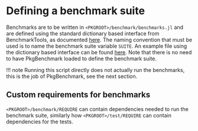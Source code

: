 # Defining a benchmark suite

Benchmarks are to be written in `<PKGROOT>/benchmark/benchmarks.jl` and are defined using the standard dictionary based interface from BenchmarkTools, as documented [here](https://github.com/JuliaCI/BenchmarkTools.jl/blob/master/doc/manual.md#defining-benchmark-suites). The naming convention that must be used is to name the benchmark suite variable `SUITE`. An example file using the dictionary based interface can be found [here](https://github.com/JuliaCI/PkgBenchmark.jl/blob/master/benchmark/benchmarks.jl). Note that there is no need to have PkgBenchmark loaded to define the benchmark suite.

!!! note
    Running this script directly does not actually run the benchmarks, this is the job of PkgBenchmark, see the next section.

## Custom requirements for benchmarks

`<PKGROOT>/benchmark/REQUIRE` can contain dependencies needed to run the benchmark suite, similarly how `<PKGROOT>/test/REQUIRE` can contain dependencies for the tests.